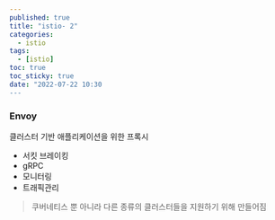 ```yaml
---
published: true
title: "istio- 2"
categories:
  - istio
tags:
  - [istio]
toc: true
toc_sticky: true
date: "2022-07-22 10:30
---
```


### Envoy

클러스터 기반 애플리케이션을 위한 프록시

* 서킷 브레이킹
* gRPC
* 모니터링
* 트래픽관리

> 쿠버네티스 뿐 아니라 다른 종류의 클러스터들을 지원하기 위해 만들어짐

